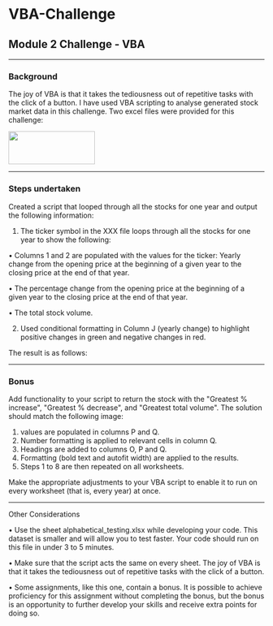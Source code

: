 # VBA-Challenge
## Module 2 Challenge - VBA

________________________________________

### Background

The joy of VBA is that it takes the tediousness out of repetitive tasks with the click of a button.  I have used VBA scripting to analyse generated stock market data in this challenge.
Two excel files were provided for this challenge:

<img src = 'https://github.com/Mago281/VBA-Challenge/assets/131424690/e4c520ca-6b5f-4cce-8fed-9f9b2218328a' width = '170' height = '65'>

________________________________________
### Steps undertaken


Created a script that looped through all the stocks for one year and output the following information:

1.	The ticker symbol in the XXX file loops through all the stocks for one year to show the following:

•	Columns 1 and 2 are populated with the values for the ticker: Yearly change from the opening price at the beginning of a given year to the closing price at the end of that year.

•	The percentage change from the opening price at the beginning of a given year to the closing price at the end of that year.

•	The total stock volume.


2.	Used conditional formatting in Column J (yearly change) to highlight positive changes in green and negative changes in red.


The result is as follows:
 

________________________________________

### Bonus

Add functionality to your script to return the stock with the "Greatest % increase", "Greatest % decrease", and "Greatest total volume". The solution should match the following image:
1.	values are populated in columns P and Q.
2.	Number formatting is applied to relevant cells in column Q.
3.	Headings are added to columns O, P and Q.
4.	Formatting (bold text and autofit width) are applied to the results.
5.	Steps 1 to 8 are then repeated on all worksheets.

 

Make the appropriate adjustments to your VBA script to enable it to run on every worksheet (that is, every year) at once.

________________________________________

Other Considerations

•	Use the sheet alphabetical_testing.xlsx while developing your code. This dataset is smaller and will allow you to test faster. Your code should run on this file in under 3 to 5 minutes.

•	Make sure that the script acts the same on every sheet. The joy of VBA is that it takes the tediousness out of repetitive tasks with the click of a button.

•	Some assignments, like this one, contain a bonus. It is possible to achieve proficiency for this assignment without completing the bonus, but the bonus is an opportunity to further develop your skills and receive extra points for doing so.


